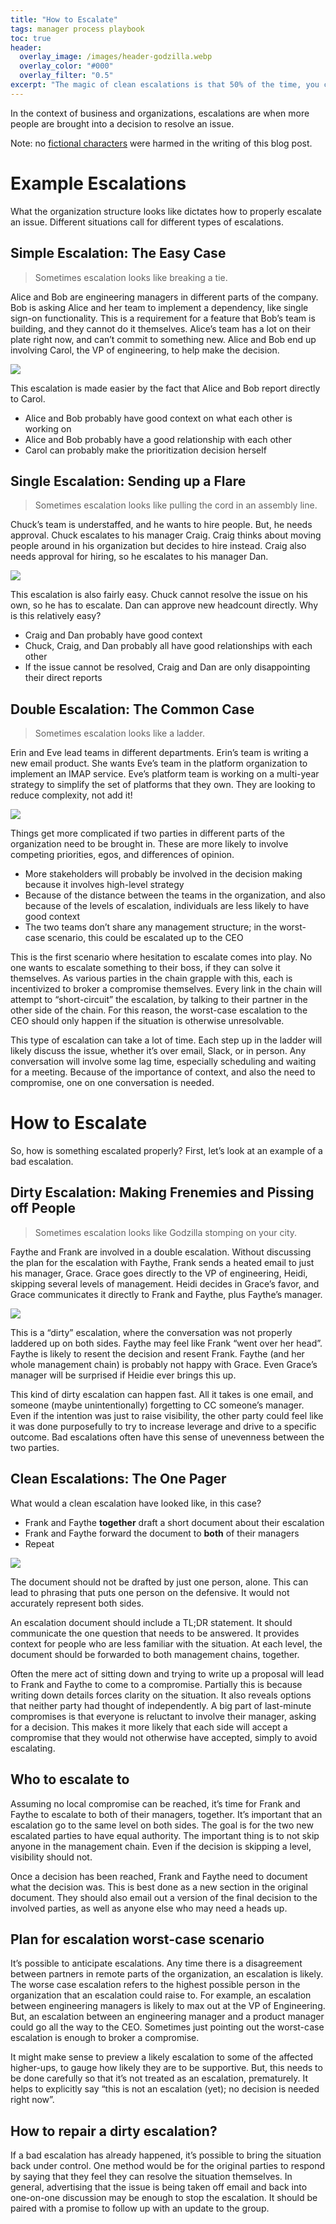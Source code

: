 ```yaml
---
title: "How to Escalate"
tags: manager process playbook
toc: true
header:
  overlay_image: /images/header-godzilla.webp
  overlay_color: "#000"
  overlay_filter: "0.5"
excerpt: "The magic of clean escalations is that 50% of the time, you come up with a compromise before you actually escalate. That's just good collaboration."
---
```


In the context of business and organizations, escalations are when more people are brought into a decision to resolve an issue. 

Note: no [fictional characters](https://en.wikipedia.org/wiki/Alice_and_Bob#Cast_of_characters) were harmed in the writing of this blog post. 

# Example Escalations

What the organization structure looks like dictates how to properly escalate an issue. Different situations call for different types of escalations. 


## Simple Escalation: The Easy Case 


> Sometimes escalation looks like breaking a tie.

Alice and Bob are engineering managers in different parts of the company. Bob is asking Alice and her team to implement a dependency, like single sign-on functionality. This is a requirement for a feature that Bob’s team is building, and they cannot do it themselves. Alice’s team has a lot on their plate right now, and can’t commit to something new. Alice and Bob end up involving Carol, the VP of engineering, to help make the decision. 


![](/blog/images/escalations1.png)


This escalation is made easier by the fact that Alice and Bob report directly to Carol. 


- Alice and Bob probably have good context on what each other is working on 
- Alice and Bob probably have a good relationship with each other 
- Carol can probably make the prioritization decision herself 


## Single Escalation: Sending up a Flare 


> Sometimes escalation looks like pulling the cord in an assembly line.

Chuck’s team is understaffed, and he wants to hire people. But, he needs approval. Chuck escalates to his manager Craig. Craig thinks about moving people around in his organization but decides to hire instead. Craig also needs approval for hiring, so he escalates to his manager Dan. 

![](/blog/images/escalations2.png)

This escalation is also fairly easy. Chuck cannot resolve the issue on his own, so he has to escalate. Dan can approve new headcount directly. Why is this relatively easy? 


- Craig and Dan probably have good context 
- Chuck, Craig, and Dan probably all have good relationships with each other 
- If the issue cannot be resolved, Craig and Dan are only disappointing their direct reports


## Double Escalation: The Common Case 


> Sometimes escalation looks like a ladder.

Erin and Eve lead teams in different departments. Erin’s team is writing a new email product. She wants Eve’s team in the platform organization to implement an IMAP service. Eve’s platform team is working on a multi-year strategy to simplify the set of platforms that they own. They are looking to reduce complexity, not add it! 


![](/blog/images/escalations3.png)


Things get more complicated if two parties in different parts of the organization need to be brought in. These are more likely to involve competing priorities, egos, and differences of opinion.


- More stakeholders will probably be involved in the decision making because it involves high-level strategy 
- Because of the distance between the teams in the organization, and also because of the levels of escalation, individuals are less likely to have good context
- The two teams don’t share any management structure; in the worst-case scenario, this could be escalated up to the CEO

This is the first scenario where hesitation to escalate comes into play. No one wants to escalate something to their boss, if they can solve it themselves. As various parties in the chain grapple with this, each is incentivized to broker a compromise themselves. Every link in the chain will attempt to “short-circuit” the escalation, by talking to their partner in the other side of the chain. For this reason, the worst-case escalation to the CEO should only happen if the situation is otherwise unresolvable.

This type of escalation can take a lot of time. Each step up in the ladder will likely discuss the issue, whether it’s over email, Slack, or in person. Any conversation will involve some lag time, especially scheduling and waiting for a meeting. Because of the importance of context, and also the need to compromise, one on one conversation is needed. 

# How to Escalate

So, how is something escalated properly? First, let’s look at an example of a bad escalation.


## Dirty Escalation: Making Frenemies and Pissing off People 


> Sometimes escalation looks like Godzilla stomping on your city. 

Faythe and Frank are involved in a double escalation. Without discussing the plan for the escalation with Faythe, Frank sends a heated email to just his manager, Grace. Grace goes directly to the VP of engineering, Heidi, skipping several levels of management. Heidi decides in Grace’s favor, and Grace communicates it directly to Frank and Faythe, plus Faythe’s manager. 


![](/blog/images/escalations4.png)


This is a “dirty” escalation, where the conversation was not properly laddered up on both sides. Faythe may feel like Frank “went over her head”. Faythe is likely to resent the decision and resent Frank. Faythe (and her whole management chain) is probably not happy with Grace. Even Grace’s manager will be surprised if Heidie ever brings this up. 

This kind of dirty escalation can happen fast. All it takes is one email, and someone (maybe unintentionally) forgetting to CC someone’s manager. Even if the intention was just to raise visibility, the other party could feel like it was done purposefully to try to increase leverage and drive to a specific outcome. Bad escalations often have this sense of unevenness between the two parties. 


## Clean Escalations: The One Pager 

What would a clean escalation have looked like, in this case? 

- Frank and Faythe **together** draft a short document about their escalation
- Frank and Faythe forward the document to **both** of their managers
- Repeat 


![](/blog/images/escalations5.png)


The document should not be drafted by just one person, alone. This can lead to phrasing that puts one person on the defensive. It would not accurately represent both sides. 

An escalation document should include a TL;DR statement. It should communicate the one question that needs to be answered. It provides context for people who are less familiar with the situation. At each level, the document should be forwarded to both management chains, together.

Often the mere act of sitting down and trying to write up a proposal will lead to Frank and Faythe to come to a compromise. Partially this is because writing down details forces clarity on the situation. It also reveals options that neither party had thought of independently. A big part of last-minute compromises is that everyone is reluctant to involve their manager, asking for a decision. This makes it more likely that each side will accept a compromise that they would not otherwise have accepted, simply to avoid escalating.

## Who to escalate to 

Assuming no local compromise can be reached, it’s time for Frank and Faythe to escalate to both of their managers, together. It’s important that an escalation go to the same level on both sides. The goal is for the two new escalated parties to have equal authority. The important thing is to not skip anyone in the management chain. Even if the decision is skipping a level, visibility should not.

Once a decision has been reached,  Frank and Faythe need to document what the decision was. This is best done as a new section in the original document. They should also email out a version of the final decision to the involved parties, as well as anyone else who may need a heads up.


## Plan for escalation worst-case scenario 

It’s possible to anticipate escalations. Any time there is a disagreement between partners in remote parts of the organization, an escalation is likely. The worse case escalation refers to the highest possible person in the organization that an escalation could raise to. For example, an escalation between engineering managers is likely to max out at the VP of Engineering. But, an escalation between an engineering manager and a product manager could go all the way to the CEO. Sometimes just pointing out the worst-case escalation is enough to broker a compromise.

It might make sense to preview a likely escalation to some of the affected higher-ups, to gauge how likely they are to be supportive. But, this needs to be done carefully so that it’s not treated as an escalation, prematurely. It helps to explicitly say “this is not an escalation (yet); no decision is needed right now”. 


## How to repair a dirty escalation?

If a bad escalation has already happened, it’s possible to bring the situation back under control. One method would be for the original parties to respond by saying that they feel they can resolve the situation themselves. In general, advertising that the issue is being taken off email and back into one-on-one discussion may be enough to stop the escalation. It should be paired with a promise to follow up with an update to the group. 
